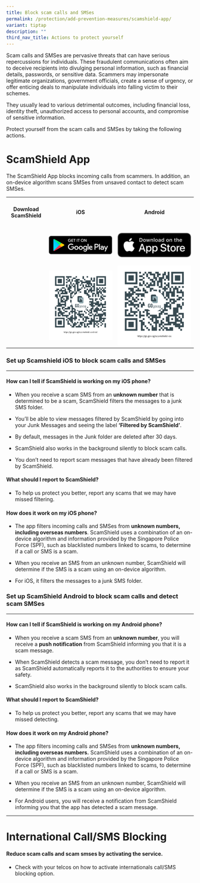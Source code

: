 ```yaml
---
title: Block scam calls and SMSes
permalink: /protection/add-prevention-measures/scamshield-app/
variant: tiptap
description: ""
third_nav_title: Actions to protect yourself
---
```

<p>Scam calls and SMSes are pervasive threats that can have serious repercussions
for individuals. These fraudulent communications often aim to deceive recipients
into divulging personal information, such as financial details, passwords,
or sensitive data. Scammers may impersonate legitimate organizations, government
officials, create a sense of urgency, or offer enticing deals to manipulate
individuals into falling victim to their schemes.</p>
<p>They usually lead to various detrimental outcomes, including financial
loss, identity theft, unauthorized access to personal accounts, and compromise
of sensitive information.</p>
<p>Protect yourself from the scam calls and SMSes by taking the following
actions.</p>
<h1><strong>ScamShield App</strong></h1>
<p>The ScamShield App blocks incoming calls from scammers. In addition, an
on-device algorithm scans SMSes from unsaved contact to detect scam SMSes.</p>
<table style="minWidth: 75px">
<colgroup>
<col>
<col>
<col>
</colgroup>
<tbody>
<tr>
<th rowspan="1" colspan="1">
<h4>Download ScamShield</h4>
</th>
<th rowspan="1" colspan="1">
<p>iOS</p>
</th>
<th rowspan="1" colspan="1">
<p>Android</p>
</th>
</tr>
<tr>
<td rowspan="1" colspan="1">
<p></p>
</td>
<td rowspan="1" colspan="1">
<p></p><a class="isomer-image-wrapper" href="https://play.google.com/store/apps/details?id=sg.gov.scamshield"><img style="width: 100%" height="auto" width="100%" alt="" src="/images/android_download.png"></a>
</td>
<td rowspan="1" colspan="1">
<p></p>
<div class="isomer-image-wrapper">
<img style="width: 100%" height="auto" width="100%" alt="" src="/images/ios_download.png">
</div>
</td>
</tr>
<tr>
<td rowspan="1" colspan="1">
<p></p>
</td>
<td rowspan="1" colspan="1">
<p></p>
<div class="isomer-image-wrapper">
<img style="width: 100%" height="auto" width="100%" alt="" src="/images/android_qr.png">
</div>
</td>
<td rowspan="1" colspan="1">
<p></p>
<div class="isomer-image-wrapper">
<img style="width: 100%" height="auto" width="100%" alt="" src="/images/ios_qr.png">
</div>
</td>
</tr>
</tbody>
</table>
<h3>Set up Scamshield iOS to block scam calls and SMSes</h3>
<hr>
<h4>How can I tell if ScamShield is working on my iOS phone?</h4>
<p></p>
<ul data-tight="true" class="tight">
<li>
<p>When you receive a scam SMS from an <strong>unknown number</strong> that
is determined to be a scam, ScamShield filters the messages to a junk SMS
folder.</p>
</li>
<li>
<p>You’ll be able to view messages filtered by ScamShield by going into your
Junk Messages and seeing the label <strong>‘Filtered by ScamShield’</strong>.</p>
</li>
<li>
<p>By default, messages in the Junk folder are deleted after 30 days.</p>
</li>
<li>
<p>ScamShield also works in the background silently to block scam calls.</p>
</li>
<li>
<p>You don’t need to report scam messages that have already been filtered
by ScamShield.</p>
</li>
</ul>
<h4>What should I report to ScamShield?</h4>
<ul data-tight="true" class="tight">
<li>
<p>To help us protect you better, report any scams that we may have missed
filtering.</p>
</li>
</ul>
<h4>How does it work on my iOS phone?</h4>
<ul data-tight="true" class="tight">
<li>
<p>The app filters incoming calls and SMSes from <strong>unknown numbers, including overseas numbers</strong>.
ScamShield uses a combination of an on-device algorithm and information
provided by the Singapore Police Force (SPF), such as blacklisted numbers
linked to scams, to determine if a call or SMS is a scam.</p>
</li>
<li>
<p>When you receive an SMS from an unknown number, ScamShield will determine
if the SMS is a scam using an on-device algorithm.</p>
</li>
<li>
<p>For iOS, it filters the messages to a junk SMS folder.</p>
</li>
</ul>
<p></p>
<h3>Set up ScamShield Android to block scam calls and detect scam SMSes</h3>
<hr>
<h4>How can I tell if ScamShield is working on my Android phone?</h4>
<p></p>
<ul data-tight="true" class="tight">
<li>
<p>When you receive a scam SMS from an <strong>unknown number</strong>, you
will receive a <strong>push notification</strong> from ScamShield informing
you that it is a scam message.</p>
</li>
<li>
<p>When ScamShield detects a scam message, you don’t need to report it as
ScamShield automatically reports it to the authorities to ensure your safety.</p>
</li>
<li>
<p>ScamShield also works in the background silently to block scam calls.</p>
</li>
</ul>
<h4>What should I report to ScamShield?</h4>
<ul data-tight="true" class="tight">
<li>
<p>To help us protect you better, report any scams that we may have missed
detecting.</p>
</li>
</ul>
<h4>How does it work on my Android phone?</h4>
<ul>
<li>
<p>The app filters incoming calls and SMSes from <strong>unknown numbers, including overseas numbers.</strong> ScamShield
uses a combination of an on-device algorithm and information provided by
the Singapore Police Force (SPF), such as blacklisted numbers linked to
scams, to determine if a call or SMS is a scam.</p>
</li>
<li>
<p>When you receive an SMS from an unknown number, ScamShield will determine
if the SMS is a scam using an on-device algorithm.</p>
</li>
<li>
<p>For Android users, you will receive a notification from ScamShield informing
you that the app has detected a scam message.</p>
</li>
</ul>
<hr>
<h1><strong>International Call/SMS Blocking</strong></h1>
<h4>Reduce scam calls and scam smses by activating the service.</h4>
<ul>
<li>
<p>Check with your telcos on how to activate internationals call/SMS blocking
option.</p>
</li>
</ul>
<p></p>